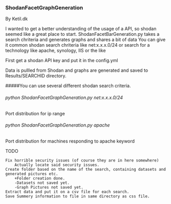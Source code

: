 ### ShodanFacetGraphGeneration
By Ketil.dk 
 
I wanted to get a better understanding of the usage of a API, so shodan seemed like a great place to start.
ShodanFacetBarGeneration.py takes a search chriteria and generates graphs and shares a bit of data
You can give it common shodan search chriteria like net:x.x.x.0/24  or search for a technology like apache, synology, IIS or the like



First get a shodan API key and put it in the config.yml

Data is pullled from Shodan and graphs are generated and saved to Results/SEARCHID directory.  

#####You can use several different shodan search criteria.
###### python ShodanFacetGraphGeneration.py net:x.x.x.0/24	
Port distribution for ip range
###### python ShodanFacetGraphGeneration.py apache		
Port distribution for machines responding to apache keyword




TODO

	Fix horrible security issues (of course they are in here somewhere)
		Actually locate said security issues.
	Create folder based on the name of the search, containing datasets and generated pictures etc.
		+Folder creation done.
		-Datasets not saved yet.
		-Graph Pictures not saved yet.
	Extract data and put it on a csv file for each search.
	Save Summery information to file in same directory as css file.
